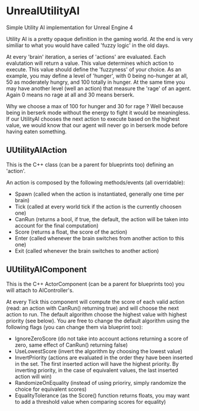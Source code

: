 # UnrealUtilityAI
Simple Utility AI implementation for Unreal Engine 4

Utility AI is a pretty opaque definition in the gaming world. At the end is very similiar to what you would have called 'fuzzy logic' in the old days.

At every 'brain' iteration, a series of 'actions' are evaluated. Each evalutation will return a value. This value determines which action to execute. This value should define the 'fuzzyness' of your choice. As an example, you may define a level of 'hunger', with 0 being no-hunger at all, 50 as moderately hungry, and 100 totally in hunger. At the same time you may have another level (well an action) that measure the 'rage' of an agent. Again 0 means no rage at all and 30 means berserk.

Why we choose a max of 100 for hunger and 30 for rage ? Well because being in berserk mode without the energy to fight it would be meaningless. If our UtilityAI chooses the next action to execute based on the highest value, we would know that our agent will never go in berserk mode before having eaten something.

## UUtilityAIAction

This is the C++ class (can be a parent for blueprints too) defining an 'action'.

An action is composed by the following methods/events (all overridable):

* Spawn (called when the action is instantiated, generally one time per brain)
* Tick (called at every world tick if the action is the currently choosen one)
* CanRun (returns a bool, if true, the default, the action will be taken into account for the final computation)
* Score (returns a float, the score of the action)
* Enter (called whenever the brain switches from another action to this one)
* Exit (called whenever the brain switches to another action)

## UUtilityAIComponent

This is the C++ ActorComponent (can be a parent for blueprints too) you will attach to AIController's.

At every Tick this component will compute the score of each valid action (read: an action with CanRun() returning true) and will choose the next action to run. The default algorithm choose the highest value with highest priority (see below). You are free to change the default algorithm using the following flags (you can change them via blueprint too):

* IgnoreZeroScore (do not take into account actions returning a score of zero, same effect of CanRun() returning false)
* UseLowestScore (invert the algorithm by choosing the lowest value)
* InvertPriority (actions are evaluated in the order they have been inserted in the set. The first inserted action will have the highest priority. By inverting priority, in the case of equivalent values, the last inserted action will win)
* RandomizeOnEquality (instead of using prioriry, simply randomize the choice for equivalent scores)
* EqualityTolerance (as the Score() function returns floats, you may want to add a threshold value when comparing scores for equality)
